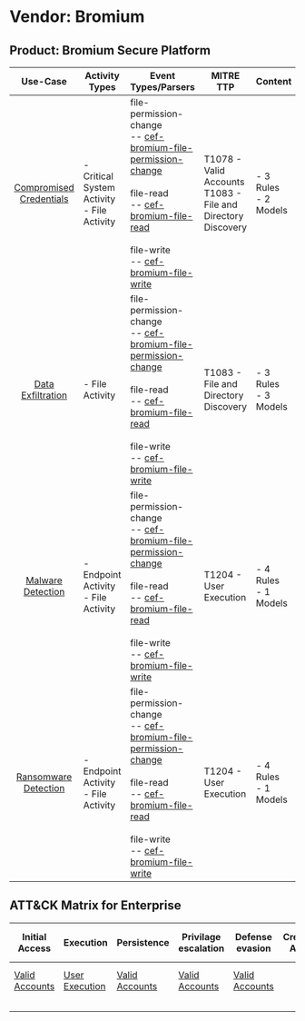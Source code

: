Vendor: Bromium
===============
Product: Bromium Secure Platform
--------------------------------
|                                 Use-Case                                  | Activity Types                                | Event Types/Parsers                                                                                                                                                                                                                                                                                                                                | MITRE TTP                                                          | Content                   |
|:-------------------------------------------------------------------------:| --------------------------------------------- | -------------------------------------------------------------------------------------------------------------------------------------------------------------------------------------------------------------------------------------------------------------------------------------------------------------------------------------------------- | ------------------------------------------------------------------ | ------------------------- |
| [Compromised Credentials](../UseCases/usecase_compromised_credentials.md) | - Critical System Activity<br>- File Activity |  file-permission-change<br> -- [cef-bromium-file-permission-change](../Parsers/parserContent_cef-bromium-file-permission-change.md)<br><br> file-read<br> -- [cef-bromium-file-read](../Parsers/parserContent_cef-bromium-file-read.md)<br><br> file-write<br> -- [cef-bromium-file-write](../Parsers/parserContent_cef-bromium-file-write.md)<br> | T1078 - Valid Accounts<br>T1083 - File and Directory Discovery<br> |  - 3 Rules<br> - 2 Models |
|       [Data Exfiltration](../UseCases/usecase_data_exfiltration.md)       | - File Activity                               |  file-permission-change<br> -- [cef-bromium-file-permission-change](../Parsers/parserContent_cef-bromium-file-permission-change.md)<br><br> file-read<br> -- [cef-bromium-file-read](../Parsers/parserContent_cef-bromium-file-read.md)<br><br> file-write<br> -- [cef-bromium-file-write](../Parsers/parserContent_cef-bromium-file-write.md)<br> | T1083 - File and Directory Discovery<br>                           |  - 3 Rules<br> - 3 Models |
|       [Malware Detection](../UseCases/usecase_malware_detection.md)       | - Endpoint Activity<br>- File Activity        |  file-permission-change<br> -- [cef-bromium-file-permission-change](../Parsers/parserContent_cef-bromium-file-permission-change.md)<br><br> file-read<br> -- [cef-bromium-file-read](../Parsers/parserContent_cef-bromium-file-read.md)<br><br> file-write<br> -- [cef-bromium-file-write](../Parsers/parserContent_cef-bromium-file-write.md)<br> | T1204 - User Execution<br>                                         |  - 4 Rules<br> - 1 Models |
|    [Ransomware Detection](../UseCases/usecase_ransomware_detection.md)    | - Endpoint Activity<br>- File Activity        |  file-permission-change<br> -- [cef-bromium-file-permission-change](../Parsers/parserContent_cef-bromium-file-permission-change.md)<br><br> file-read<br> -- [cef-bromium-file-read](../Parsers/parserContent_cef-bromium-file-read.md)<br><br> file-write<br> -- [cef-bromium-file-write](../Parsers/parserContent_cef-bromium-file-write.md)<br> | T1204 - User Execution<br>                                         |  - 4 Rules<br> - 1 Models |

ATT&CK Matrix for Enterprise
----------------------------
| Initial Access                                                      | Execution                                                           | Persistence                                                         | Privilage escalation                                                | Defense evasion                                                     | Credential Access | Discovery                                                                         | Lateral Movement | Collection | Command and Control | Exfiltration | Impact |
| ------------------------------------------------------------------- | ------------------------------------------------------------------- | ------------------------------------------------------------------- | ------------------------------------------------------------------- | ------------------------------------------------------------------- | ----------------- | --------------------------------------------------------------------------------- | ---------------- | ---------- | ------------------- | ------------ | ------ |
| [Valid Accounts](https://attack.mitre.org/techniques/T1078)<br><br> | [User Execution](https://attack.mitre.org/techniques/T1204)<br><br> | [Valid Accounts](https://attack.mitre.org/techniques/T1078)<br><br> | [Valid Accounts](https://attack.mitre.org/techniques/T1078)<br><br> | [Valid Accounts](https://attack.mitre.org/techniques/T1078)<br><br> |                   | [File and Directory Discovery](https://attack.mitre.org/techniques/T1083)<br><br> |                  |            |                     |              |        |